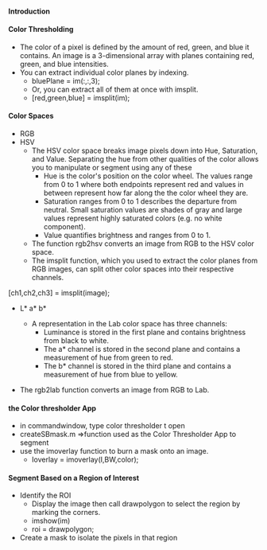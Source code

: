 #### Introduction
#### Color Thresholding
- The color of a pixel is defined by the amount of red, green, and blue it contains. An image is a 3-dimensional array with planes containing red, green, and blue intensities.
- You can extract individual color planes by indexing.
  - bluePlane = im(:,:,3);
  - Or, you can extract all of them at once with imsplit.
  - [red,green,blue] = imsplit(im);
#### Color Spaces
- RGB
- HSV
  - The HSV color space breaks image pixels down into Hue, Saturation, and Value. Separating the hue from other qualities of the color allows you to manipulate or segment using any of these
    - Hue is the color's position on the color wheel. The values range from 0 to 1 where both endpoints represent red and values in between represent how far along the the color wheel they are.
    - Saturation ranges from 0 to 1 describes the departure from neutral. Small saturation values are shades of gray and large values represent highly saturated colors (e.g. no white component).
    - Value quantifies brightness and ranges from 0 to 1.
  - The function rgb2hsv converts an image from RGB to the HSV color space.
  - The imsplit function, which you used to extract the color planes from RGB images, can split other color spaces into their respective channels.

[ch1,ch2,ch3] = imsplit(image);
- L* a* b*
  - A representation in the Lab color space has three channels:
    - Luminance is stored in the first plane and contains brightness from black to white.
    - The a* channel is stored in the second plane and contains a measurement of hue from green to red.
    - The b* channel is stored in the third plane and contains a measurement of hue from blue to yellow.
      
- The rgb2lab function converts an image from RGB to Lab.




#### the Color thresholder App
- in commandwindow, type color thresholder t open
- createSBmask.m =>function used as the Color Thresholder App to segment
- use the imoverlay function to burn a mask onto an image.
  - Ioverlay = imoverlay(I,BW,color);



#### Segment Based on a Region of Interest
- Identify the ROI
  - Display the image then call drawpolygon to select the region by marking the corners.
  - imshow(im)
  - roi = drawpolygon;
- Create a mask to isolate the pixels in that region 




